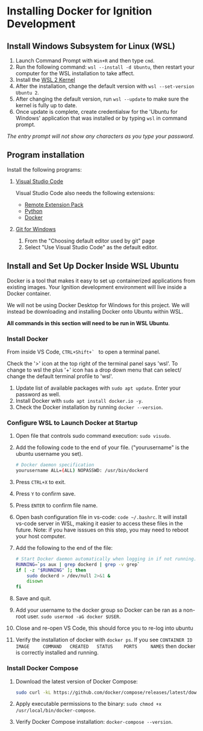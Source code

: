 # Installing Docker for Ignition Development

## Install Windows Subsystem for Linux (WSL)

1. Launch Command Prompt with `Win+R` and then type `cmd`.
2. Run the following command: `wsl --install -d Ubuntu`, 
   then restart your computer for the WSL installation to take affect.
3. Install the [WSL 2 Kernel](https://learn.microsoft.com/en-us/windows/wsl/install-manual#step-4---download-the-linux-kernel-update-package)
4. After the installation, change the default version with `wsl --set-version Ubuntu 2`.
5. After changing the default version, run `wsl --update` to make sure the kernel is fully up to date.
6. Once update is complete, create credentialsw for the 'Ubuntu for Windows' application that was installed or by typing `wsl` in command prompt.

*The entry prompt will not show any characters as you type your password.*

## Program installation

Install the following programs:

1. [Visual Studio Code](https://code.visualstudio.com/Download)

	Visual Studio Code also needs the following extensions:

	- [Remote Extension Pack](https://marketplace.visualstudio.com/items?itemName=ms-vscode-remote.vscode-remote-extensionpack)
	- [Python](https://marketplace.visualstudio.com/items?itemName=ms-python.python)
	- [Docker](https://marketplace.visualstudio.com/items?itemName=ms-azuretools.vscode-docker)

2. [Git for Windows](https://gitforwindows.org/)
   1. From the "Choosing default editor used by git" page
   2. Select "Use Visual Studio Code" as the default editor.

## Install and Set Up Docker Inside WSL Ubuntu

Docker is a tool that makes it easy to set up containerized applications from existing images. Your Ignition development environment will live inside a Docker container.

We will not be using Docker Desktop for Windows for this project. We will instead be downloading and installing Docker onto Ubuntu within WSL.

**All commands in this section will need to be run in WSL Ubuntu**.

### Install Docker

From inside VS Code, ``CTRL+Shift+` `` to open a terminal panel.

 Check the '>' icon at the top right of the terminal panel says 'wsl'. To change to wsl the plus '+' icon has a drop down menu that can select/ change the default terminal profile to 'wsl'.

1. Update list of available packages with `sudo apt update`. Enter your password as well.
2. Install Docker with `sudo apt install docker.io -y`.
3. Check the Docker installation by running `docker --version`.

### Configure WSL to Launch Docker at Startup

1. Open file that controls sudo command execution: `sudo visudo`.
2. Add the following code to the end of your file. ("yourusername" is the ubuntu username you set).

	```bash
	# Docker daemon specification
	yourusername ALL=(ALL) NOPASSWD: /usr/bin/dockerd
	```

3. Press `CTRL+X` to exit.
4. Press `Y` to confirm save.
5. Press `ENTER` to confirm file name.
6. Open bash configuration file in vs-code: `code ~/.bashrc`. It will install vs-code server in WSL, making it easier to access these files in the future. Note: if you have isssues on this step, you may need to reboot your host computer.
7. Add the following to the end of the file:

	```bash
	# Start Docker daemon automatically when logging in if not running.
	RUNNING=`ps aux | grep dockerd | grep -v grep`
	if [ -z "$RUNNING" ]; then
		sudo dockerd > /dev/null 2>&1 &
		disown
	fi
	```

8. Save and quit.
9. Add your username to the docker group so Docker can be ran as a non-root user. `sudo usermod -aG docker $USER`.
10. Close and re-open VS Code, this should force you to re-log into ubuntu
11. Verify the installation of docker with `docker ps`. If you see `CONTAINER ID   IMAGE     COMMAND   CREATED   STATUS    PORTS     NAMES` then docker is correctly installed and running.

### Install Docker Compose

1. Download the latest version of Docker Compose:

	```bash
	sudo curl -kL https://github.com/docker/compose/releases/latest/download/docker-compose-linux-x86_64 -o /usr/local/bin/docker-compose
	```

2. Apply executable permissions to the binary: `sudo chmod +x /usr/local/bin/docker-compose`.
3. Verify Docker Compose installation: `docker-compose --version`.
